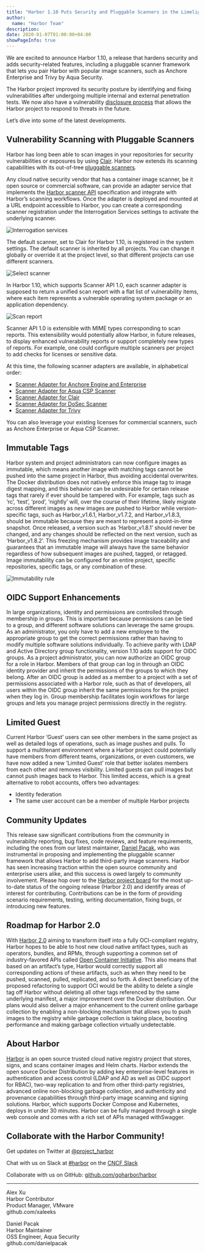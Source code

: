 ```yaml
---
title: "Harbor 1.10 Puts Security and Pluggable Scanners in the Limelight"
author:
  name: "Harbor Team"
description:
date: 2020-01-07T01:00:00+04:00
showPageInfo: true
---
```


We are excited to announce Harbor 1.10, a release that hardens security and adds  security-related features, including a pluggable scanner framework that lets you pair Harbor with popular image scanners, such as Anchore Enterprise and Trivy by Aqua Security.

The Harbor project improved its security posture by identifying and fixing vulnerabilities after undergoing multiple internal and external penetration tests. We now also have a vulnerability [disclosure process](https://github.com/goharbor/harbor/security/policy) that allows the Harbor project to respond to threats in the future.  

Let’s dive into some of the latest developments.

## Vulnerability Scanning with Pluggable Scanners

Harbor has long been able to scan images in your repositories for security vulnerabilities or exposures by using [Clair](https://github.com/quay/clair). Harbor now extends its scanning capabilities with its out-of-tree [pluggable scanners](https://github.com/goharbor/community/blob/master/proposals/pluggable-image-vulnerability-scanning_proposal.md).  

Any cloud native security vendor that has a container image scanner, be it open source or commercial software, can provide an adapter service that implements the [Harbor scanner API](https://editor.swagger.io/?url=https://raw.githubusercontent.com/goharbor/pluggable-scanner-spec/master/api/spec/scanner-adapter-openapi-v1.0.yaml) specification and integrate with Harbor’s scanning workflows. Once the adapter is deployed and mounted at a URL endpoint accessible to Harbor, you can create a corresponding scanner registration under the Interrogation Services settings to activate the underlying scanner.

![Interrogation services](../img/interrogation-services.png)

The default scanner, set to Clair for Harbor 1.10, is registered in the system settings. The default scanner is inherited by all projects. You can change it globally or override it at the project level, so that different projects can use different scanners.

![Select scanner](../img/select-scanner.png)

In Harbor 1.10, which supports Scanner API 1.0, each scanner adapter is supposed to return a unified scan report with a flat list of vulnerability items, where each item represents a vulnerable operating system package or an application dependency.

![Scan report](../img/scan-report.png)

Scanner API 1.0 is extensible with MIME types corresponding to scan reports. This extensibility would potentially allow Harbor, in future releases, to display enhanced vulnerability reports or support completely new types of reports. For example, one could configure multiple scanners per project to add checks for licenses or sensitive data.

At this time, the following scanner adapters are available, in alphabetical order:

* [Scanner Adapter for Anchore Engine and Enterprise][1]
* [Scanner Adapter for Aqua CSP Scanner][2]
* [Scanner Adapter for Clair][3]
* [Scanner Adapter for DoSec Scanner][4]
* [Scanner Adapter for Trivy][5]

You can also leverage your existing licenses for commercial scanners, such as Anchore Enterprise or Aqua CSP Scanner.

## Immutable Tags

Harbor system and project administrators can now configure images as immutable, which means another image with matching tags cannot be pushed into the same project in Harbor, thus avoiding accidental overwrites. The Docker distribution does not natively enforce this image tag to image digest mapping, and this behavior can be undesirable for certain release tags that rarely if ever should be tampered with. For example, tags such as ‘rc’, ‘test’, ‘prod’, ‘nightly’ will, over the course of their lifetime, likely migrate across different images as new images are pushed to Harbor while version-specific tags, such as Harbor_v1.6.1, Harbor_v1.7.2, and Harbor_v1.8.3, should be immutable because they are meant to represent a point-in-time snapshot. Once released, a version such as ‘Harbor_v1.8.1’ should never be changed, and any changes should be reflected on the next version, such as ‘Harbor_v1.8.2’. This freezing mechanism provides image traceability and guarantees that an immutable image will always have the same behavior regardless of how subsequent images are pushed, tagged, or retagged. Image immutability can be configured for an entire project, specific repositories, specific tags, or any combination of these.

![Immutability rule](../img/immutability-rule.png)

## OIDC Support Enhancements

In large organizations, identity and permissions are controlled through membership in groups. This is important because permissions can be tied to a group, and different software solutions can leverage the same groups. As an administrator, you only have to add a new employee to the appropriate group to get the correct permissions rather than having to modify multiple software solutions individually. To achieve parity with LDAP and Active Directory group functionality, version 1.10 adds support for OIDC groups. As a project administrator, you can now authorize an OIDC group for a role in Harbor. Members of that group can log in through an OIDC identity provider and inherit the permissions of the groups to which they belong. After an OIDC group is added as a member to a project with a set of permissions associated with a Harbor role, such as that of  developers, all users within the OIDC group inherit the same permissions for the project when they log in. Group membership facilitates login workflows for large groups and lets you manage project permissions directly in the registry.  

## Limited Guest

Current Harbor ‘Guest’ users can see other members in the same project as well as detailed logs of operations, such as image pushes and pulls. To support a multitenant environment where a Harbor project could potentially have members from different teams, organizations, or even customers, we have now added a new ‘Limited Guest’ role that better isolates members from each other and removes visibility. Limited guests can pull images but cannot push images back to Harbor. This limited access, which is a great alternative to robot accounts, offers two advantages:

* Identity federation
* The same user account can be a member of multiple Harbor projects

## Community Updates

This release saw significant contributions from the community in vulnerability reporting, bug fixes, code reviews, and feature requirements, including the ones from our latest maintainer, [Daniel Pacak](https://github.com/danielpacak), who was instrumental in proposing and implementing the pluggable scanner framework that allows Harbor to add third-party image scanners. Harbor has seen increasing traction within the open source community and enterprise users alike, and this success is owed largely to community involvement. Please hop over to the [Harbor project board](https://github.com/orgs/goharbor/projects/1) for the most up-to-date status of the ongoing release (Harbor 2.0) and identify areas of interest for contributing. Contributions can be in the form of providing scenario requirements, testing, writing documentation, fixing bugs, or introducing new features.

## Roadmap for Harbor 2.0

With [Harbor 2.0](https://github.com/orgs/goharbor/projects/1) aiming to transform itself into a fully OCI-compliant registry, Harbor hopes to be able to host new cloud native artifact types, such as operators, bundles, and RPMs, through supporting a common set of industry-favored APIs called [Open Container Initiative](https://www.opencontainers.org/). This also means that based on an artifact’s type, Harbor would correctly support all corresponding actions of these artifacts, such as when they need to be pushed, scanned, pulled, replicated, and so forth. A direct beneficiary of the proposed refactoring to support OCI would be the ability to delete a single tag off Harbor without deleting all other tags referenced by the same underlying manifest, a major improvement over the Docker distribution. Our plans would also deliver a major enhancement to the current online garbage collection by enabling a non-blocking mechanism that allows you to push images to the registry while garbage collection is taking place, boosting performance and making garbage collection virtually undetectable.

## About Harbor

[Harbor](http://goharbor.io) is an open source trusted cloud native registry project that stores, signs, and scans container images and Helm charts. Harbor extends the open source Docker Distribution by adding key enterprise-level features in authentication and access control (LDAP and AD as well as OIDC support for RBAC), two-way replication to and from other third-party registries, advanced online non-blocking garbage collection, and authenticity and provenance capabilities through third-party image scanning and signing solutions. Harbor, which supports Docker Compose and Kubernetes, deploys in under 30 minutes. Harbor can be fully managed through a single web console and comes with a rich set of APIs managed withSwagger.

## Collaborate with the Harbor Community!

Get updates on Twitter at [@project_harbor](https://twitter.com/project_harbor)

Chat with us on Slack at [#harbor](https://cloud-native.slack.com/messages/harbor) on the [CNCF Slack](https://slack.cncf.io/)

Collaborate with us on GitHub: [github.com/goharbor/harbor](https://github.com/goharbor/harbor)

---

Alex Xu  
Harbor Contributor  
Product Manager, VMware  
github.com/xaleeks  

Daniel Pacak  
Harbor Maintainer  
OSS Engineer, Aqua Security  
github.com/danielpacak  

[1]: https://github.com/anchore/harbor-scanner-adapter
[2]: https://github.com/aquasecurity/harbor-scanner-aqua
[3]: https://github.com/goharbor/harbor-scanner-clair
[4]: https://github.com/dosec-cn/harbor-scanner
[5]: https://github.com/aquasecurity/harbor-scanner-trivy